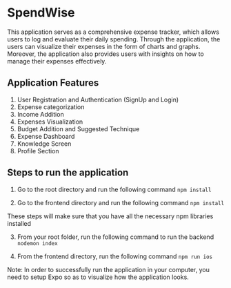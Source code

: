 # SpendWise

This application serves as a comprehensive expense tracker, which allows users to log and evaluate their daily spending. Through the application, the users can visualize their expenses in the form of charts and graphs. Moreover, the application also provides users with insights on how to manage their expenses effectively.

## Application Features
1. User Registration and Authentication (SignUp and Login) 
2. Expense categorization
3. Income Addition
4. Expenses Visualization
5. Budget Addition and Suggested Technique
6. Expense Dashboard
7. Knowledge Screen
8. Profile Section

## Steps to run the application

1. Go to the root directory and run the following command
  `npm install`

2. Go to the frontend directory and run the following command
  `npm install`

These steps will make sure that you have all the necessary npm libraries installed

3. From your root folder, run the following command to run the backend
  `nodemon index`

4. From the frontend directory, run the following command
   `npm run ios`

Note: In order to successfully run the application in your computer, you need to setup Expo so as to visualize how the application looks.
